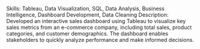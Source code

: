 Skills: Tableau, Data Visualization, SQL, Data Analysis, Business Intelligence, Dashboard Development, Data Cleaning
Description: Developed an interactive sales dashboard using Tableau to visualize key sales metrics from an e-commerce company, including total sales, product categories, and customer demographics. The dashboard enables stakeholders to quickly analyze performance and make informed decisions.
